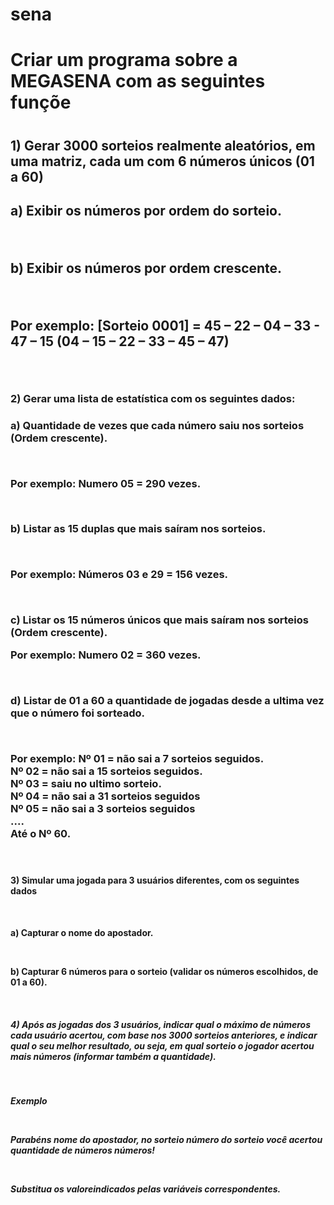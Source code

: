 # sena
<h1> Criar um programa sobre a MEGASENA com as seguintes funçõe<h1>
<h2> 1) Gerar 3000 sorteios realmente aleatórios, em uma matriz, cada um com 6 números únicos (01 a 60)<h2>
<p> a) Exibir os números por ordem do sorteio.</p><br/>
<p> b) Exibir os números por ordem crescente.</p><br>
<p> Por exemplo: [Sorteio 0001] = 45 – 22 – 04 – 33 - 47 – 15 (04 – 15 – 22 – 33 – 45 – 47)</p><br/>
<h3> 2) Gerar uma lista de estatística com os seguintes dados:<h3>
<p> a) Quantidade de vezes que cada número saiu nos sorteios (Ordem crescente).</p><br/>
<p>Por exemplo: Numero 05 = 290 vezes.</p><br>
<p> b) Listar as 15 duplas que mais saíram nos sorteios.</p><br/>
<p> Por exemplo: Números 03 e 29 = 156 vezes.</p><br/>
<p> c) Listar os 15 números únicos que mais saíram nos sorteios (Ordem crescente).</p>
<p> Por exemplo: Numero 02 = 360 vezes.</p><br/>
<p> d) Listar de 01 a 60 a quantidade de jogadas desde a ultima vez que o número foi sorteado.</p><br/>
<p> Por exemplo: Nº 01 = não sai a 7 sorteios seguidos.<br/>
Nº 02 = não sai a 15 sorteios seguidos.<br/>
Nº 03 = saiu no ultimo sorteio.<br/>
Nº 04 = não sai a 31 sorteios seguidos<br/>
Nº 05 = não sai a 3 sorteios seguidos<br/>
....<br/>
Até o Nº 60.</p><br>

<h4> 3) Simular uma jogada para 3 usuários diferentes, com os seguintes dados<h4><br/>

<p> a) Capturar o nome do apostador.</p><br/>
<p> b) Capturar 6 números para o sorteio (validar os números escolhidos, de 01 a 60).</p><br/>

<h5> 4) Após as jogadas dos 3 usuários, indicar qual o máximo de números cada usuário acertou, com base nos 3000 sorteios anteriores, e indicar qual o seu melhor resultado, ou seja, em qual sorteio o jogador acertou mais números (informar também a quantidade).<h5><br/>

<p> Exemplo </p><br/>
<p>Parabéns <em>nome do apostador</em>, no sorteio <em>número do sorteio</em> você acertou <em>quantidade de números números! </em></p><br/>
<p> Substitua os <em>valore<sem/>indicados pelas variáveis correspondentes.</p>
